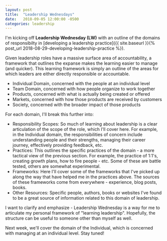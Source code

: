 ```yaml
---
layout: post
title:  "Leadership Wednesdays"
date:   2018-09-05 12:00:00 -0500
categories: leadership
---
```


I'm kicking off **Leadership Wednesday (LW)** with an outline of the domains of responsibilty in [developing a leadership practice]({{ site.baseurl }}{% post_url 2018-08-29-developing-leadership-practice %}).

Given leadership roles have a massive surface area of accountability, a framework that outlines the expanse makes the learning easier to manage (and quicker). This learning framework is simply an outline of the areas for which leaders are either directly responsible or accountable.

* Individual Domain, concerned with the people at an individual level 
* Team Domain, concerned with how people organize to work together
* Products, concerned with what is actually being created or offered
* Markets, concerned with how those products are received by customers
* Society, concerned with the broader impact of those products

For each domain, I'll break this further into:

* Responsibility Scopes: So much of learning about leadership is a clear articulation of the scope of the role, which I'll cover here. For example, in the Individual domain, the responsibilities of concern include understanding people and their strengths, managing their career journey, effectively providing feedback, etc.
* Practices: This outlines the specific practices of the domain - a more tactical view of the previous section. For example, the practice of 1:1's, creating growth plans, how to fire people - etc. Some of these are battle tested, others are somewhat experimental.
* Frameworks: Here I'll cover some of the frameworks that I've picked up along the way that have helped me in the practices above. The sources of these frameworks come from everywhere - experience, blog posts, books.
* Other Resources: Specific people, authors, books or websites I've found to be a great source of information related to this domain of leadership.

I want to clarify and emphasize - Leadership Wednesday is a way for me to articulate my personal framework of "learning leadership". Hopefully, the structure can be useful to someone other than myself as well. 

Next week, we'll cover the domain of the Individual, which is concerned with managing at an individual level. Stay tuned!